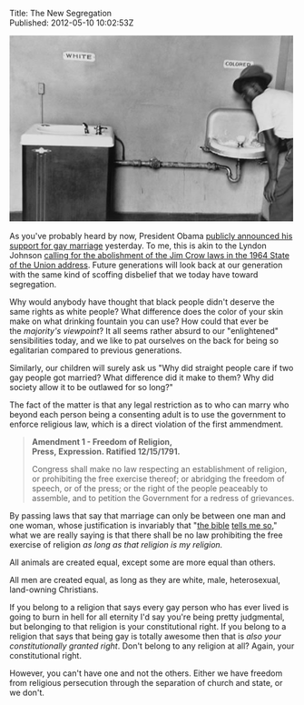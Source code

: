 Title: The New Segregation  
Published: 2012-05-10 10:02:53Z 
  
![](../content/images/0e351.jpg)

As you've probably heard by now, President Obama <a href="http://online.wsj.com/article/SB10001424052702304070304577394332545729926.html" target="_blank">publicly announced his support for gay marriage</a> yesterday. To me, this is akin to the Lyndon Johnson <a href="http://en.wikipedia.org/wiki/Jim_Crow_laws#End_of_de_jure_segregation" target="_blank">calling for the abolishment of the Jim Crow laws in the 1964 State of the Union address</a>. Future generations will look back at our generation with the same kind of scoffing disbelief that we today have toward segregation.

Why would anybody have thought that black people didn't deserve the same rights as white people? What difference does the color of your skin make on what drinking fountain you can use? How could that ever be the <em>majority's viewpoint</em>? It all seems rather absurd to our "enlightened" sensibilities today, and we like to pat ourselves on the back for being so egalitarian compared to previous generations.

Similarly, our children will surely ask us "Why did straight people care if two gay people got married? What difference did it make to them? Why did society allow it to be outlawed for so long?"

The fact of the matter is that any legal restriction as to who can marry who beyond each person being a consenting adult is to use the government to enforce religious law, which is a direct violation of the first ammendment.

> **Amendment 1 - Freedom of Religion, Press, Expression. Ratified 12/15/1791.**
> 
> Congress shall make no law respecting an establishment of religion, or prohibiting the free exercise thereof; or abridging the freedom of speech, or of the press; or the right of the people peaceably to assemble, and to petition the Government for a redress of grievances.</blockquote>

By passing laws that say that marriage can only be between one man and one woman, whose justification is invariably that "<a title="An Open Letter to People Who Quote the Old Testament" href="/2012/02/an-open-letter-to-people-who-quote-the-old">the bible</a> <a title="Quoting the Old Testament – Addendum" href="/2012/05/quoting-the-old-testament-addendum">tells me so</a>," what we are really saying is that there shall be no law prohibiting the free exercise of religion <em>as long as that religion is my religion.</em>

All animals are created equal, except some are more equal than others.

All men are created equal, as long as they are white, male, heterosexual, land-owning Christians.

If you belong to a religion that says every gay person who has ever lived is going to burn in hell for all eternity I'd say you're being pretty judgmental, but belonging to that religion is your constitutional right. If you belong to a religion that says that being gay is totally awesome then that is <em>also your constitutionally granted right</em>. Don't belong to any religion at all? Again, your constitutional right.

However, you can't have one and not the others. Either we have freedom from religious persecution through the separation of church and state, or we don't.